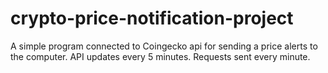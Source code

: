 # crypto-price-notification-project

A simple program connected to Coingecko api for sending a price alerts to the computer.
API updates every 5 minutes. Requests sent every minute.
